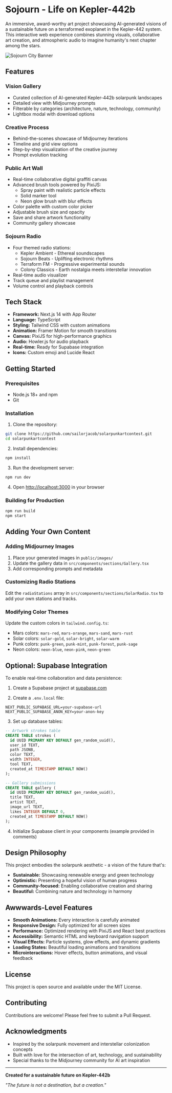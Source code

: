# Sojourn - Life on Kepler-442b

An immersive, award-worthy art project showcasing AI-generated visions of a sustainable future on a terraformed exoplanet in the Kepler-442 system. This interactive web experience combines stunning visuals, collaborative art creation, and atmospheric audio to imagine humanity's next chapter among the stars.

![Sojourn City Banner](public/banner.jpg)

## Features

### Vision Gallery
- Curated collection of AI-generated Kepler-442b solarpunk landscapes
- Detailed view with Midjourney prompts
- Filterable by categories (architecture, nature, technology, community)
- Lightbox modal with download options

### Creative Process
- Behind-the-scenes showcase of Midjourney iterations
- Timeline and grid view options
- Step-by-step visualization of the creative journey
- Prompt evolution tracking

### Public Art Wall
- Real-time collaborative digital graffiti canvas
- Advanced brush tools powered by PixiJS:
  - Spray paint with realistic particle effects
  - Solid marker tool
  - Neon glow brush with blur effects
- Color palette with custom color picker
- Adjustable brush size and opacity
- Save and share artwork functionality
- Community gallery showcase

### Sojourn Radio
- Four themed radio stations:
  - Kepler Ambient - Ethereal soundscapes
  - Sojourn Beats - Uplifting electronic rhythms
  - Terraform FM - Progressive experimental sounds
  - Colony Classics - Earth nostalgia meets interstellar innovation
- Real-time audio visualizer
- Track queue and playlist management
- Volume control and playback controls

## Tech Stack

- **Framework:** Next.js 14 with App Router
- **Language:** TypeScript
- **Styling:** Tailwind CSS with custom animations
- **Animation:** Framer Motion for smooth transitions
- **Canvas:** PixiJS for high-performance graphics
- **Audio:** Howler.js for audio playback
- **Real-time:** Ready for Supabase integration
- **Icons:** Custom emoji and Lucide React

## Getting Started

### Prerequisites

- Node.js 18+ and npm
- Git

### Installation

1. Clone the repository:
```bash
git clone https://github.com/sailorjacob/solarpunkartcontest.git
cd solarpunkartcontest
```

2. Install dependencies:
```bash
npm install
```

3. Run the development server:
```bash
npm run dev
```

4. Open [http://localhost:3000](http://localhost:3000) in your browser

### Building for Production

```bash
npm run build
npm start
```

## Adding Your Own Content

### Adding Midjourney Images

1. Place your generated images in `public/images/`
2. Update the gallery data in `src/components/sections/Gallery.tsx`
3. Add corresponding prompts and metadata

### Customizing Radio Stations

Edit the `radioStations` array in `src/components/sections/SolarRadio.tsx` to add your own stations and tracks.

### Modifying Color Themes

Update the custom colors in `tailwind.config.ts`:
- Mars colors: `mars-red`, `mars-orange`, `mars-sand`, `mars-rust`
- Solar colors: `solar-gold`, `solar-bright`, `solar-warm`
- Punk colors: `punk-green`, `punk-mint`, `punk-forest`, `punk-sage`
- Neon colors: `neon-blue`, `neon-pink`, `neon-green`

## Optional: Supabase Integration

To enable real-time collaboration and data persistence:

1. Create a Supabase project at [supabase.com](https://supabase.com)

2. Create a `.env.local` file:
```env
NEXT_PUBLIC_SUPABASE_URL=your-supabase-url
NEXT_PUBLIC_SUPABASE_ANON_KEY=your-anon-key
```

3. Set up database tables:
```sql
-- Artwork strokes table
CREATE TABLE strokes (
  id UUID PRIMARY KEY DEFAULT gen_random_uuid(),
  user_id TEXT,
  path JSONB,
  color TEXT,
  width INTEGER,
  tool TEXT,
  created_at TIMESTAMP DEFAULT NOW()
);

-- Gallery submissions
CREATE TABLE gallery (
  id UUID PRIMARY KEY DEFAULT gen_random_uuid(),
  title TEXT,
  artist TEXT,
  image_url TEXT,
  likes INTEGER DEFAULT 0,
  created_at TIMESTAMP DEFAULT NOW()
);
```

4. Initialize Supabase client in your components (example provided in comments)

## Design Philosophy

This project embodies the solarpunk aesthetic - a vision of the future that's:
- **Sustainable:** Showcasing renewable energy and green technology
- **Optimistic:** Presenting a hopeful vision of human progress
- **Community-focused:** Enabling collaborative creation and sharing
- **Beautiful:** Combining nature and technology in harmony

## Awwwards-Level Features

- **Smooth Animations:** Every interaction is carefully animated
- **Responsive Design:** Fully optimized for all screen sizes
- **Performance:** Optimized rendering with PixiJS and React best practices
- **Accessibility:** Semantic HTML and keyboard navigation support
- **Visual Effects:** Particle systems, glow effects, and dynamic gradients
- **Loading States:** Beautiful loading animations and transitions
- **Microinteractions:** Hover effects, button animations, and visual feedback

## License

This project is open source and available under the MIT License.

## Contributing

Contributions are welcome! Please feel free to submit a Pull Request.

## Acknowledgments

- Inspired by the solarpunk movement and interstellar colonization concepts
- Built with love for the intersection of art, technology, and sustainability
- Special thanks to the Midjourney community for AI art inspiration

---

**Created for a sustainable future on Kepler-442b**

*"The future is not a destination, but a creation."*